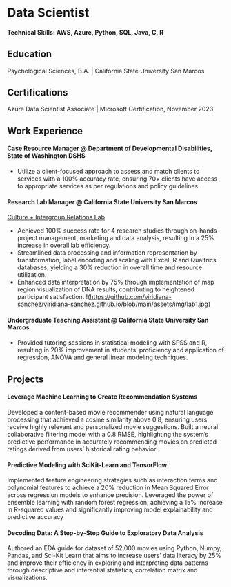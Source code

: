 # Data Scientist

#### Technical Skills: AWS, Azure, Python, SQL, Java, C, R

## Education
Psychological Sciences, B.A. | California State University San Marcos

## Certifications
Azure Data Scientist Associate | Microsoft Certification, November 2023

## Work Experience
#### Case Resource Manager @ Department of Developmental Disabilities, State of Washington DSHS
- Utilize a client-focused approach to assess and match clients to services with a 100% accuracy rate, ensuring 70+ clients have access to appropriate services as per regulations and policy guidelines.

#### Research Lab Manager @ California State University San Marcos
[Culture + Intergroup Relations Lab](https://www.kimellab.com/)
- Achieved 100% success rate for 4 research studies through on-hands project management, marketing and data analysis, resulting in a 25% increase in overall lab efficiency. 
- Streamlined data processing and information representation by transformation, label encoding and scaling with Excel, R and Qualtrics databases, yielding a 30% reduction in overall time and resource utilization.
- Enhanced data interpretation by 75% through implementation of map region visualization of DNA results, contributing to heightened participant satisfaction.
!(https://github.com/viridiana-sanchez/viridiana-sanchez.github.io/blob/main/assets/img/lab1.jpg)

#### Undergraduate Teaching Assistant @ California State University San Marcos
- Provided tutoring sessions in statistical modeling with SPSS and R, resulting in 20% improvement in students’ proficiency and application of regression, ANOVA and general linear modeling techniques.

## Projects
#### Leverage Machine Learning to Create Recommendation Systems
Developed a content-based movie recommender using natural language processing that achieved a cosine similarity above 0.8, ensuring users receive highly relevant and personalized movie suggestions.
Built a neural collaborative filtering model with a 0.8 RMSE, highlighting the system’s predictive performance in accurately recommending movies on predicted ratings derived from users’ historical rating behavior.

#### Predictive Modeling with SciKit-Learn and TensorFlow
Implemented feature engineering strategies such as interaction terms and polynomial features to achieve a 20% reduction in Mean Squared Error across regression models to enhance precision. Leveraged the power of ensemble learning with random forest regression, achieving a 15% increase in R-squared values and significantly improving model explainability and predictive accuracy

#### Decoding Data: A Step-by-Step Guide to Exploratory Data Analysis
Authored an EDA guide for dataset of 52,000 movies using Python, Numpy, Pandas, and Sci-Kit Learn that aims to increase users’ data literacy by 25% and improve their efficiency in exploring and interpreting data patterns through descriptive and inferential statistics, correlation matrix and visualizations.

